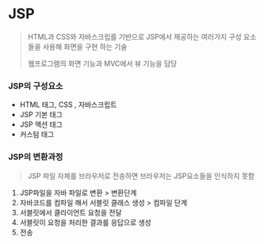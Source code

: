 # JSP 

> HTML과 CSS와 자바스크립를 기반으로 JSP에서 제공하는 여러가지 구성 요소들을 사용해 화면을 구현 하는 기술
>
> 웹프로그램의 화면 기능과 MVC에서 뷰 기능을 담당





### JSP의 구성요소

* HTML 태그, CSS , 자바스크립트
* JSP 기본 태그 
* JSP 액션 태그 
* 커스텀 태그 



### JSP의 변환과정

> JSP 파일 자체를 브라우저로 전송하면 브라우저는 JSP요소들을 인식하지 못함 

1. JSP파일을 자바 파일로 변환  > 변환단계
2. 자바코드를 컴파일 해서 서블릿 클래스 생성 > 컴파일 단계 
3. 서블릿에서 클라이언트 요청을 전달
4. 서블릿이 요청을 처리한 결과를 응답으로 생성
5. 전송 